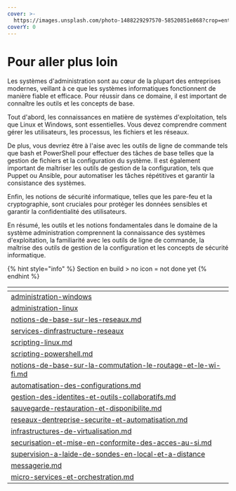 ```yaml
---
cover: >-
  https://images.unsplash.com/photo-1488229297570-58520851e868?crop=entropy&cs=tinysrgb&fm=jpg&ixid=MnwxOTcwMjR8MHwxfHNlYXJjaHw2fHxkYXRhY2VudGVyfGVufDB8fHx8MTY3NTE1MDc2Mg&ixlib=rb-4.0.3&q=80
coverY: 0
---
```


# Pour aller plus loin

Les systèmes d'administration sont au cœur de la plupart des entreprises modernes, veillant à ce que les systèmes informatiques fonctionnent de manière fiable et efficace. Pour réussir dans ce domaine, il est important de connaître les outils et les concepts de base.

Tout d'abord, les connaissances en matière de systèmes d'exploitation, tels que Linux et Windows, sont essentielles. Vous devez comprendre comment gérer les utilisateurs, les processus, les fichiers et les réseaux.

De plus, vous devriez être à l'aise avec les outils de ligne de commande tels que bash et PowerShell pour effectuer des tâches de base telles que la gestion de fichiers et la configuration du système. Il est également important de maîtriser les outils de gestion de la configuration, tels que Puppet ou Ansible, pour automatiser les tâches répétitives et garantir la consistance des systèmes.

Enfin, les notions de sécurité informatique, telles que les pare-feu et la cryptographie, sont cruciales pour protéger les données sensibles et garantir la confidentialité des utilisateurs.

En résumé, les outils et les notions fondamentales dans le domaine de la système administration comprennent la connaissance des systèmes d'exploitation, la familiarité avec les outils de ligne de commande, la maîtrise des outils de gestion de la configuration et les concepts de sécurité informatique.

{% hint style="info" %}
Section en build > no icon = not done yet
{% endhint %}

<table data-card-size="large" data-view="cards"><thead><tr><th data-card-target data-type="content-ref"></th></tr></thead><tbody><tr><td><a href="administration-windows/">administration-windows</a></td></tr><tr><td><a href="administration-linux/">administration-linux</a></td></tr><tr><td><a href="notions-de-base-sur-les-reseaux.md">notions-de-base-sur-les-reseaux.md</a></td></tr><tr><td><a href="services-dinfrastructure-reseaux/">services-dinfrastructure-reseaux</a></td></tr><tr><td><a href="scripting-linux.md">scripting-linux.md</a></td></tr><tr><td><a href="scripting-powershell.md">scripting-powershell.md</a></td></tr><tr><td><a href="notions-de-base-sur-la-commutation-le-routage-et-le-wi-fi.md">notions-de-base-sur-la-commutation-le-routage-et-le-wi-fi.md</a></td></tr><tr><td><a href="automatisation-des-configurations.md">automatisation-des-configurations.md</a></td></tr><tr><td><a href="gestion-des-identites-et-outils-collaboratifs.md">gestion-des-identites-et-outils-collaboratifs.md</a></td></tr><tr><td><a href="sauvegarde-restauration-et-disponibilite.md">sauvegarde-restauration-et-disponibilite.md</a></td></tr><tr><td><a href="reseaux-dentreprise-securite-et-automatisation.md">reseaux-dentreprise-securite-et-automatisation.md</a></td></tr><tr><td><a href="infrastructures-de-virtualisation.md">infrastructures-de-virtualisation.md</a></td></tr><tr><td><a href="securisation-et-mise-en-conformite-des-acces-au-si.md">securisation-et-mise-en-conformite-des-acces-au-si.md</a></td></tr><tr><td><a href="supervision-a-laide-de-sondes-en-local-et-a-distance/">supervision-a-laide-de-sondes-en-local-et-a-distance</a></td></tr><tr><td><a href="messagerie.md">messagerie.md</a></td></tr><tr><td><a href="micro-services-et-orchestration.md">micro-services-et-orchestration.md</a></td></tr></tbody></table>
